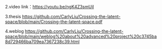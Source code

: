 2.video link：https://youtu.be/ngK4Z3smUiI


3.thesis https://github.com/CarlyLiu/Crossing-the-latent-space/blob/main/Crossing-the-latent-space.pdf


4.weblog https://github.com/CarlyLiu/Crossing-the-latent-space/blob/main/weblog%20about%20advanced%20project%20c3745ba8d729466ba709ea7367238c39.html
